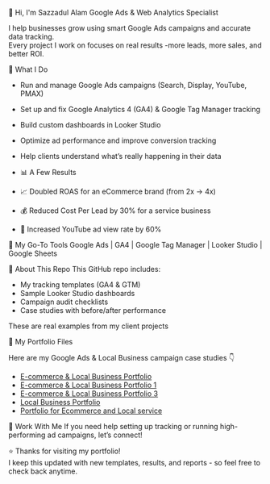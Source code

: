 👋 Hi, I'm Sazzadul Alam 
Google Ads & Web Analytics Specialist

I help businesses grow using smart Google Ads campaigns and accurate data tracking.  
Every project I work on focuses on real results -more leads, more sales, and better ROI.

💼 What I Do
- Run and manage Google Ads campaigns (Search, Display, YouTube, PMAX)  
- Set up and fix Google Analytics 4 (GA4) & Google Tag Manager tracking  
- Build custom dashboards in Looker Studio  
- Optimize ad performance and improve conversion tracking  
- Help clients understand what’s really happening in their data  

- 📊 A Few Results
- 📈 Doubled ROAS for an eCommerce brand (from 2x → 4x)  
- 💰 Reduced Cost Per Lead by 30% for a service business  
- 🎯 Increased YouTube ad view rate by 60%  

🧰 My Go-To Tools
Google Ads | GA4 | Google Tag Manager | Looker Studio | Google Sheets  

🧾 About This Repo
This GitHub repo includes:
- My tracking templates (GA4 & GTM)  
- Sample Looker Studio dashboards  
- Campaign audit checklists  
- Case studies with before/after performance  

These are real examples from my client projects

📄 My Portfolio Files

Here are my Google Ads & Local Business campaign case studies 👇  

- [E-commerce & Local Business Portfolio](./E-commerce%20&%20Local%20Business%20Portfolio.pdf)
- [E-commerce & Local Business Portfolio 1](./E-commerce%20&%20Local%20Business%20Portfolio1.pdf)
- [E-commerce & Local Business Portfolio 3](./E-commerce%20&%20Local%20Business%20Portfolio3.pdf)
- [Local Business Portfolio](./Local%20Business%20Portfolio.pdf)
- [Portfolio for Ecommerce and Local service](./Portfolio%20for%20Ecommerce%20and%20Local%20service.pdf)


🤝 Work With Me
If you need help setting up tracking or running high-performing ad campaigns, let’s connect!


⭐ Thanks for visiting my portfolio!  
I keep this updated with new templates, results, and reports - so feel free to check back anytime.
